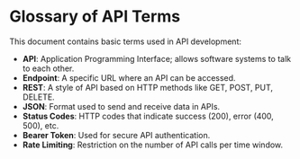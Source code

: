 # Glossary of API Terms

This document contains basic terms used in API development:

- **API**: Application Programming Interface; allows software systems to talk to each other.
- **Endpoint**: A specific URL where an API can be accessed.
- **REST**: A style of API based on HTTP methods like GET, POST, PUT, DELETE.
- **JSON**: Format used to send and receive data in APIs.
- **Status Codes**: HTTP codes that indicate success (200), error (400, 500), etc.
- **Bearer Token**: Used for secure API authentication.
- **Rate Limiting**: Restriction on the number of API calls per time window.

